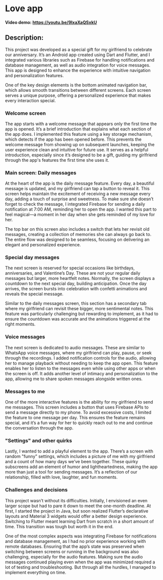 # Love app

#### Video demo: https://youtu.be/9lxaXaQSxkU

## Description:

This project was developed as a special gift for my girlfriend to celebrate our anniversary. It’s an Android app created using Dart and Flutter, and I integrated various libraries such as Firebase for handling notifications and database management, as well as audio integration for voice messages. This app is designed to enhance the experience with intuitive navigation and personalization features. 

One of the key design elements is the bottom animated navigation bar, which allows smooth transitions between different screens. Each screen serves a unique purpose, offering a personalized experience that makes every interaction special.

### Welcome screen
The app starts with a welcome message that appears only the first time the app is opened. It’s a brief introduction that explains what each section of the app does. I implemented this feature using a key storage mechanism, which detects if the app has been opened before. This prevents the welcome message from showing up on subsequent launches, keeping the user experience clean and intuitive for future use. It serves as a helpful introduction, especially since it’s designed to be a gift, guiding my girlfriend through the app's features the first time she uses it.

### Main screen: Daily messages
At the heart of the app is the daily message feature. Every day, a beautiful message is updated, and my girlfriend can tap a button to reveal it. This screen helps maintain the excitement of receiving a new message every day, adding a touch of surprise and sweetness. To make sure she doesn’t forget to check the message, I integrated Firebase for sending a daily notification at 7:00 AM, reminding her to open the app. I wanted this part to feel magical—a moment in her day when she gets reminded of my love for her.

The top bar on this screen also includes a switch that lets her revisit old messages, creating a collection of memories she can always go back to. The entire flow was designed to be seamless, focusing on delivering an elegant and personalized experience.

### Special day messages
The next screen is reserved for special occasions like birthdays, anniversaries, and Valentine’s Day. These are not your regular daily messages but larger, more heartfelt notes. Normally, the screen displays a countdown to the next special day, building anticipation. Once the day arrives, the screen bursts into celebration with confetti animations and reveals the special message.

Similar to the daily messages screen, this section has a secondary tab where my girlfriend can revisit these bigger, more sentimental notes. This feature was particularly challenging but rewarding to implement, as it had to ensure the countdown was accurate and the animations triggered at the right moments.

### Voice messages
The next screen is dedicated to audio messages. These are similar to WhatsApp voice messages, where my girlfriend can play, pause, or seek through the recordings. I added notification controls for the audio, allowing her to manage playback without needing to keep the app open. This feature enables her to listen to the messages even while using other apps or when the screen is off. It adds another level of intimacy and personalization to the app, allowing me to share spoken messages alongside written ones.

### Messages to me
One of the more interactive features is the ability for my girlfriend to send me messages. This screen includes a button that uses Firebase APIs to send a message directly to my phone. To avoid excessive costs, I limited the feature to one message per day. This ensures the feature remains special, and it’s a fun way for her to quickly reach out to me and continue the conversation through the app.

### "Settings" and other quirks
Lastly, I wanted to add a playful element to the app. There’s a screen with random "funny" settings, which includes a picture of me with my girlfriend and a count of how many days we’ve been together. These quirky subscreens add an element of humor and lightheartedness, making the app more than just a tool for sending messages. It’s a reflection of our relationship, filled with love, laughter, and fun moments.

### Challenges and decisions
This project wasn’t without its difficulties. Initially, I envisioned an even larger scope but had to pare it down to meet the one-month deadline. At first, I started the project in Java, but soon realized Flutter’s declarative layouts and Material 3 widgets would offer a better design experience. Switching to Flutter meant learning Dart from scratch in a short amount of time. This transition was tough but worth it in the end.

One of the most complex aspects was integrating Firebase for notifications and database management, as I had no prior experience working with remote databases. Ensuring that the app’s state was preserved when switching between screens or running in the background was also challenging, especially for the audio features. Making sure the audio messages continued playing even when the app was minimized required a lot of testing and troubleshooting. But through all the hurdles, I managed to implement everything on time.
